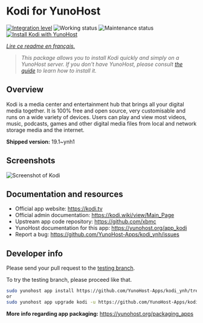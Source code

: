 <!--
N.B.: This README was automatically generated by https://github.com/YunoHost/apps/tree/master/tools/README-generator
It shall NOT be edited by hand.
-->

# Kodi for YunoHost

[![Integration level](https://dash.yunohost.org/integration/kodi.svg)](https://dash.yunohost.org/appci/app/kodi) ![Working status](https://ci-apps.yunohost.org/ci/badges/kodi.status.svg) ![Maintenance status](https://ci-apps.yunohost.org/ci/badges/kodi.maintain.svg)  
[![Install Kodi with YunoHost](https://install-app.yunohost.org/install-with-yunohost.svg)](https://install-app.yunohost.org/?app=kodi)

*[Lire ce readme en français.](./README_fr.md)*

> *This package allows you to install Kodi quickly and simply on a YunoHost server.
If you don't have YunoHost, please consult [the guide](https://yunohost.org/#/install) to learn how to install it.*

## Overview

Kodi is a media center and entertainment hub that brings all your digital media together. It is 100% free and open source, very customisable and runs on a wide variety of devices. Users can play and view most videos, music, podcasts, games and other digital media files from local and network storage media and the internet.


**Shipped version:** 19.1~ynh1


## Screenshots

![Screenshot of Kodi](./doc/screenshots/screenshot1.gif)

## Documentation and resources

* Official app website: <https://kodi.tv>
* Official admin documentation: <https://kodi.wiki/view/Main_Page>
* Upstream app code repository: <https://github.com/xbmc>
* YunoHost documentation for this app: <https://yunohost.org/app_kodi>
* Report a bug: <https://github.com/YunoHost-Apps/kodi_ynh/issues>

## Developer info

Please send your pull request to the [testing branch](https://github.com/YunoHost-Apps/kodi_ynh/tree/testing).

To try the testing branch, please proceed like that.

``` bash
sudo yunohost app install https://github.com/YunoHost-Apps/kodi_ynh/tree/testing --debug
or
sudo yunohost app upgrade kodi -u https://github.com/YunoHost-Apps/kodi_ynh/tree/testing --debug
```

**More info regarding app packaging:** <https://yunohost.org/packaging_apps>
